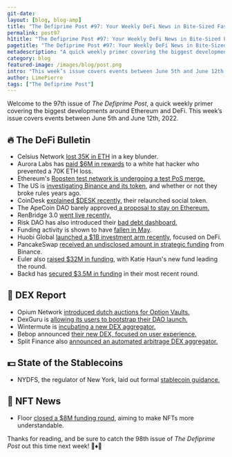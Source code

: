 ```yaml
---
git-date:
layout: [blog, blog-amp]
title: "The Defiprime Post #97: Your Weekly DeFi News in Bite-Sized Fashion"
permalink: post97
h1title: "The Defiprime Post #97: Your Weekly DeFi News in Bite-Sized Fashion"
pagetitle: "The Defiprime Post #97: Your Weekly DeFi News in Bite-Sized Fashion"
metadescription: "A quick weekly primer covering the biggest developments around Ethereum and DeFi. This week’s issue covers events between June 5th and June 12th, 2022"
category: blog
featured-image: /images/blog/post.png
intro: "This week’s issue covers events between June 5th and June 12th, 2022"
author: LimePierre
tags: ["The Defiprime Post"]
---
```


Welcome to the 97th issue of _The Defiprime Post_, a quick weekly primer covering the biggest developments around Ethereum and DeFi. This week’s issue covers events between June 5th and June 12th, 2022.


## 🔥 The DeFi Bulletin

* Celsius Network [lost 35K in ETH](https://dirtybubblemedia.substack.com/p/celsius-network-lost-at-least-35000?s=r) in a key blunder.
* Aurora Labs has [paid $6M in rewards](https://www.theblockcrypto.com/post/150500/aurora-labs-pays-6-million-reward-to-hacker-that-saved-70000-eth-from-getting-stolen?utm_source=cryptopanic&utm_medium=rss) to a white hat hacker who prevented a 70K ETH loss.
* Ethereum's [Ropsten test network is undergoing a test PoS merge.](https://www.theblockcrypto.com/post/150864/ethereums-ropsten-proof-of-stake-test-merge-goes-live)
* The US is [investigating Binance and its token](https://www.bloomberg.com/news/articles/2022-06-06/us-probes-binance-over-token-that-is-now-world-s-fifth-largest), and whether or not they broke rules years ago.
* CoinDesk [explained $DESK recently,](https://www.coindesk.com/business/2022/06/07/why-desk-the-big-idea-behind-coindesks-relaunched-social-token/) their relaunched social token.
* The ApeCoin DAO barely approved[ a proposal to stay on Ethereum.](https://decrypt.co/102398/divided-apecoin-community-narrowly-approves-proposal-ethereum)
* RenBridge 3.0 [went live recently.](https://medium.com/renproject/introducing-renbridge-3-0-2b5f49aaf722)
* Risk DAO has also introduced their [bad debt dashboard.](https://medium.com/risk-dao/introducing-the-bad-debt-dashboard-c855cc1f2163)
* Funding activity is shown to have [fallen in May](https://www.theblockcrypto.com/linked/149955/defi-venture-funding-deal-activity-fell-in-may-data-shows).
* Huobi Global [launched a $1B investment arm recently](https://cointelegraph.com/news/huobi-global-launches-1b-investment-arm-focused-on-defi-and-web3), focused on DeFi.
* PancakeSwap [received an undisclosed amount in strategic funding](https://www.binance.com/en/blog/ecosystem/binance-labs-makes-strategic-investment-in-pancakeswap-421499824684903961?ref=AZTKZ9XS&utm_source=BinanceTwitter&utm_medium=GlobalSocial&utm_campaign=GlobalSocial) from Binance.
* Euler also [raised $32M in funding](https://www.coindesk.com/business/2022/06/07/katie-hauns-new-fund-leads-32m-round-in-lending-protocol-euler/), with Katie Haun's new fund leading the round.
* Backd has [secured $3.5M in funding](https://blog.backd.fund/backd-raises-3-5-million-e4f03b92a2da) in their most recent round.


## 💱 DEX Report

* Opium Network [introduced dutch auctions for Option Vaults.](https://medium.com/opium-network/introducing-dutch-auctions-for-defi-option-vaults-7ee4b80ff84a)
* DexGuru is [allowing its users to bootstrap their DAO launch.](https://decrypt.co/101884/dexguru-hands-power-to-its-users-with-bootstrap-dao-launch)
* Wintermute is [incubating a new DEX aggregator.](https://www.theblockcrypto.com/post/150978/crypto-trading-firm-wintermute-has-been-incubating-a-new-decentralized-exchange-aggregator)
* Bebop announced [their new DEX, focused on user experience.](https://medium.com/bebop-dex/introducing-bebop-a-decentralized-trading-platform-on-a-mission-to-reinvent-user-experience-and-2b876b7540b2)
* Split Finance also [announced an automated arbitrage DEX aggregator.](https://medium.com/@split.finance/introducing-split-finance-automated-arbitrage-dex-aggregator-with-innovative-trading-toolsnd-c807dbaade1f)


## 💵 State of the Stablecoins

* NYDFS, the regulator of New York, laid out formal [stablecoin guidance.](https://www.coindesk.com/policy/2022/06/08/new-yorks-crypto-regulator-publishes-formal-stablecoin-guidance/)


## 💎 NFT News

* Floor [closed a $8M funding round](https://mirror.xyz/0xcDe6A0388965E3A9F9ec43b25Ad6A8FC57839a35/wVZzMpH_Wm5bsShavKy65Xd_k6Sgaq0qG7eiLLIArVI), aiming to make NFTs more understandable.

Thanks for reading, and be sure to catch the 98th issue of _The Defiprime Post_ out this time next week! 👋♦️👋